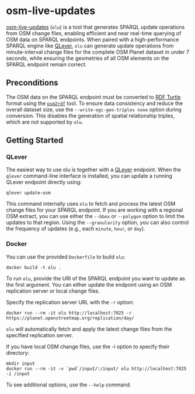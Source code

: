 # osm-live-updates

[osm-live-updates](https://github.com/nicolano/osm-live-updates) (`olu`) 
is a tool that generates SPARQL update operations from OSM change files,
enabling efficient and near real-time querying of OSM data on SPARQL endpoints.
When paired with a high-performance SPARQL engine like [QLever](https://github.com/ad-freiburg/qlever), 
`olu` can generate update operations from minute-interval change files 
for the complete OSM Planet dataset in under 7 seconds,
while ensuring the geometries of all OSM elements on the SPARQL endpoint remain correct.

## Preconditions

The OSM data on the SPARQL endpoint must be converted to [RDF Turtle](https://www.w3.org/TR/turtle/) format 
using the [`osm2rdf`](https://github.com/ad-freiburg/osm2rdf) tool.
To ensure data consistency and reduce the overall dataset size, 
use the `--write-ogc-geo-triples none` option during conversion. 
This disables the generation of spatial relationship triples, 
which are not supported by `olu`.

## Getting Started

### QLever

The easiest way to use olu is together with a [QLever](https://github.com/ad-freiburg/qlever) endpoint.
When the `qlever` command-line interface is installed, 
you can update a running QLever endpoint directly using:

```
qlever update-osm
```

This command internally uses `olu` to fetch and process the latest OSM change files for your SPARQL endpoint.
If you are working with a regional OSM extract, you can use either the `--bbox` or
`--polygon` option to limit the updates to that region. 
Using the `--granularity` option, 
you can also control the frequency of updates (e.g., each `minute`, `hour`, or `day`).

### Docker

You can use the provided `Dockerfile` to build `olu`:

```
docker build -t olu .
```

To run `olu`, provide the URI of the SPARQL endpoint you want to update as the first argument.
You can either update the endpoint using an OSM replication server or local change files.

Specify the replication server URL with the `-r` option:

```
docker run --rm -it olu http://localhost:7025 -r https://planet.openstreetmap.org/replication/day/
```

`olu` will automatically fetch and apply the latest change files from the specified replication server.

If you have local OSM change files, use the -i option to specify their directory:

```
mkdir input
docker run --rm -it -v `pwd`/input/:/input/ olu http://localhost:7025 -i /input
```

To see additional options, use the `--help` command.